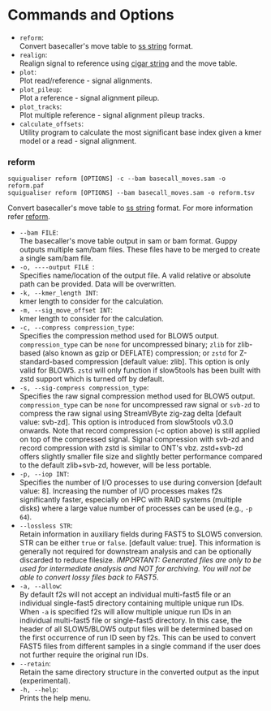 # Commands and Options

* `reform`:<br/>
         Convert basecaller's move table to [ss string](https://hasindu2008.github.io/f5c/docs/output#ss-tag) format.
* `realign`:<br/>
         Realign signal to reference using [cigar string](https://samtools.github.io/hts-specs/SAMv1.pdf) and the move table.
* `plot`:<br/>
         Plot read/reference - signal alignments.
* `plot_pileup`:<br/>
         Plot a reference - signal alignment pileup.
* `plot_tracks`:<br/>
         Plot multiple reference - signal alignment pileup tracks.
* `calculate_offsets`:<br/>
		 Utility program to calculate the most significant base index given a kmer model or a read - signal alignment.

### reform

```
squigualiser reform [OPTIONS] -c --bam basecall_moves.sam -o reform.paf
squigualiser reform [OPTIONS] --bam basecall_moves.sam -o reform.tsv
```

Convert basecaller's move table to [ss string](https://hasindu2008.github.io/f5c/docs/output#ss-tag) format.
For more information refer [reform](reform.md).

*  `--bam FILE`:<br/>
   The basecaller's move table output in sam or bam format. Guppy outputs multiple sam/bam files. These files have to be merged to create a single sam/bam file.
*  `-o, ----output FILE `:<br/>
   Specifies name/location of the output file. A valid relative or absolute path can be provided. Data will be overwritten.
*  `-k, --kmer_length INT`:<br/>
   kmer length to consider for the calculation.
*  `-m, --sig_move_offset INT`:<br/>
   kmer length to consider for the calculation.
*  `-c, --compress compression_type`:<br/>
   Specifies the compression method used for BLOW5 output. `compression_type` can be `none` for uncompressed binary; `zlib` for zlib-based (also known as gzip or DEFLATE) compression; or `zstd` for Z-standard-based compression [default value: zlib]. This option is only valid for BLOW5. `zstd` will only function if slow5tools has been built with zstd support which is turned off by default.
*  `-s, --sig-compress compression_type`:<br/>
   Specifies the raw signal compression method used for BLOW5 output. `compression_type` can be `none` for uncompressed raw signal or `svb-zd` to compress the raw signal using StreamVByte zig-zag delta [default value: svb-zd]. This option is introduced from slow5tools v0.3.0 onwards. Note that record compression (-c option above) is still applied on top of the compressed signal. Signal compression with svb-zd and record compression with zstd is similar to ONT's vbz.  zstd+svb-zd offers slightly smaller file size and slightly better performance compared to the default zlib+svb-zd, however, will be less portable.
*  `-p, --iop INT`:<br/>
    Specifies the number of I/O processes to use during conversion [default value: 8]. Increasing the number of I/O processes makes f2s significantly faster, especially on HPC with RAID systems (multiple disks) where a large value number of processes can be used (e.g., `-p 64`).
*  `--lossless STR`:<br/>
    Retain information in auxiliary fields during FAST5 to SLOW5 conversion. STR can be either `true` or `false`. [default value: true]. This information is generally not required for downstream analysis and can be optionally discarded to reduce filesize. *IMPORTANT: Generated files are only to be used for intermediate analysis and NOT for archiving. You will not be able to convert lossy files back to FAST5*.
* `-a, --allow`:<br/>
   By default f2s will not accept an individual multi-fast5 file or an individual single-fast5 directory containing multiple unique run IDs. When `-a` is specified f2s will allow multiple unique run IDs in an individual multi-fast5 file or single-fast5 directory. In this case, the header of all SLOW5/BLOW5 output files will be determined based on the first occurrence of run ID seen by f2s. This can be used to convert FAST5 files from different samples in a single command if the user does not further require the original run IDs.
*  `--retain`:<br/>
	Retain the same directory structure in the converted output as the input (experimental).
*  `-h, --help`:<br/>
   Prints the help menu.